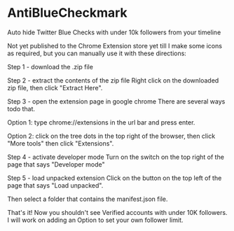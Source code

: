 # AntiBlueCheckmark
Auto hide Twitter Blue Checks with under 10k followers from your timeline

Not yet published to the Chrome Extension store yet till I make some icons as required, but you can manually use it with these directions:

Step 1 - download the .zip file

Step 2 - extract the contents of the zip file
Right click on the downloaded zip file, then click "Extract Here".

Step 3 - open the extension page in google chrome
  There are several ways todo that.

  Option 1: type chrome://extensions in the url bar and press enter.

  Option 2: click on the tree dots in the top right of the browser, then click "More tools" then click "Extensions".

Step 4 - activate developer mode
Turn on the switch on the top right of the page that says "Developer mode"

Step 5 - load unpacked extension
Click on the button on the top left of the page that says "Load unpacked".

Then select a folder that contains the manifest.json file.

That's it!  Now you shouldn't see Verified accounts with under 10K followers.  I will work on adding an Option to set your own follower limit.
